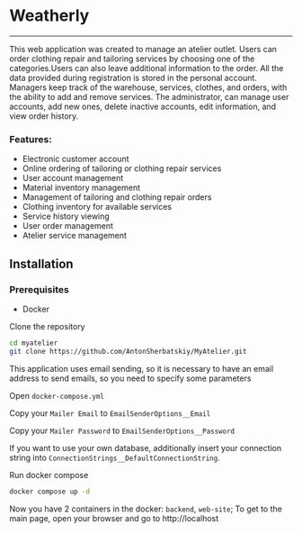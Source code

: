 # Weatherly
___
This web application was created to manage an atelier outlet. Users can
order clothing repair and tailoring services by choosing one of the
categories.Users can also leave additional information to the order. All the
data provided during registration is stored in the personal account.
Managers keep track of the warehouse, services, clothes, and orders, with
the ability to add and remove services. The administrator, can manage
user accounts, add new ones, delete inactive accounts, edit information,
and view order history.

### Features:

* Electronic customer account
* Online ordering of tailoring or clothing repair services
* User account management
* Material inventory management
* Management of tailoring and clothing repair orders
* Clothing inventory for available services
* Service history viewing
* User order management
* Atelier service management

## Installation
### Prerequisites
* Docker

Clone the repository
```bash
cd myatelier
git clone https://github.com/AntonSherbatskiy/MyAtelier.git
```
This application uses email sending, so it is necessary to have an email address to send emails, so you need to specify some parameters

Open `docker-compose.yml`

Copy your `Mailer Email` to `EmailSenderOptions__Email`

Copy your `Mailer Password` to `EmailSenderOptions__Password`

If you want to use your own database, additionally insert your connection string into `ConnectionStrings__DefaultConnectionString`.

Run docker compose
```bash
docker compose up -d
```

Now you have 2 containers in the docker: `backend`, `web-site`;
To get to the main page, open your browser and go to http://localhost